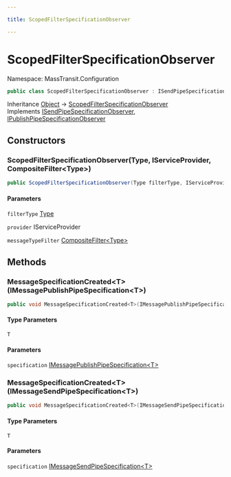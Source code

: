 ```yaml
---

title: ScopedFilterSpecificationObserver

---
```


# ScopedFilterSpecificationObserver

Namespace: MassTransit.Configuration

```csharp
public class ScopedFilterSpecificationObserver : ISendPipeSpecificationObserver, IPublishPipeSpecificationObserver
```

Inheritance [Object](https://learn.microsoft.com/en-us/dotnet/api/system.object) → [ScopedFilterSpecificationObserver](../masstransit-configuration/scopedfilterspecificationobserver)<br/>
Implements [ISendPipeSpecificationObserver](../../masstransit-abstractions/masstransit-configuration/isendpipespecificationobserver), [IPublishPipeSpecificationObserver](../../masstransit-abstractions/masstransit-configuration/ipublishpipespecificationobserver)

## Constructors

### **ScopedFilterSpecificationObserver(Type, IServiceProvider, CompositeFilter\<Type\>)**

```csharp
public ScopedFilterSpecificationObserver(Type filterType, IServiceProvider provider, CompositeFilter<Type> messageTypeFilter)
```

#### Parameters

`filterType` [Type](https://learn.microsoft.com/en-us/dotnet/api/system.type)<br/>

`provider` IServiceProvider<br/>

`messageTypeFilter` [CompositeFilter\<Type\>](../masstransit-configuration/compositefilter-1)<br/>

## Methods

### **MessageSpecificationCreated\<T\>(IMessagePublishPipeSpecification\<T\>)**

```csharp
public void MessageSpecificationCreated<T>(IMessagePublishPipeSpecification<T> specification)
```

#### Type Parameters

`T`<br/>

#### Parameters

`specification` [IMessagePublishPipeSpecification\<T\>](../../masstransit-abstractions/masstransit-configuration/imessagepublishpipespecification-1)<br/>

### **MessageSpecificationCreated\<T\>(IMessageSendPipeSpecification\<T\>)**

```csharp
public void MessageSpecificationCreated<T>(IMessageSendPipeSpecification<T> specification)
```

#### Type Parameters

`T`<br/>

#### Parameters

`specification` [IMessageSendPipeSpecification\<T\>](../../masstransit-abstractions/masstransit-configuration/imessagesendpipespecification-1)<br/>

